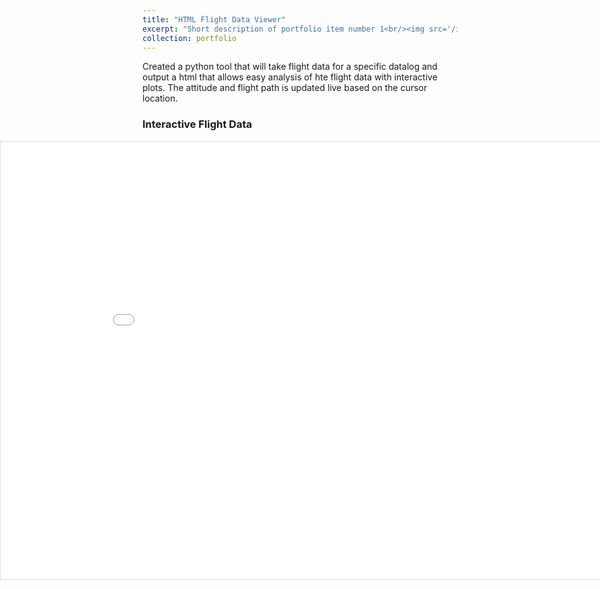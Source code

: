 ```yaml
---
title: "HTML Flight Data Viewer"
excerpt: "Short description of portfolio item number 1<br/><img src='/images/500x300.png'>"
collection: portfolio
---
```


Created a python tool that will take flight data for a specific datalog and output a html that allows easy analysis of hte flight data with interactive plots. The attitude and flight path is updated live based on the cursor location. 

### Interactive Flight Data

<!-- <iframe src="/files/4-6-25_ViperScout_Flight2.html" width="100%" height="600" style="border:1px solid #ddd;">
  Your browser does not support iframes. Please view the data directly at
  <a href="/files/4-6-25_ViperScout_Flight2.html">ViperScout Flight 2 Data</a>.
</iframe> -->

<div class="full-bleed-iframe" style="position:relative;left:50%;right:50%;margin-left:-50vw;margin-right:-50vw;width:100vw;max-width:100vw;">
  <iframe src="/files/4-6-25_ViperScout_Flight2.html" style="width:100%;height:700px;border:1px solid #ddd;" title="Flight data viewer" loading="lazy"></iframe>
</div>
